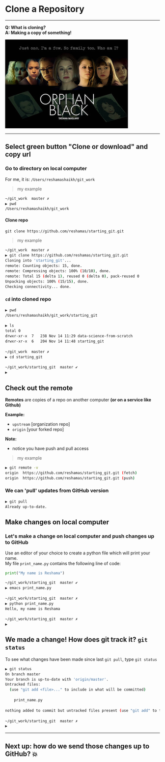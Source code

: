 # Clone a Repository
---
**Q:  What is cloning?**  
**A:  Making a copy of something!**

![orphan black](images/orphan_black.jpg)

---

## Select green button "Clone or download" and copy url

### Go to directory on local computer  
For me, it is: 
`/Users/reshamashaikh/git_work`  

>my example
```bash
~/git_work  master ✗                                                                  ◒  
▶ pwd
/Users/reshamashaikh/git_work
```

#### Clone repo
`git clone https://github.com/reshamas/starting_git.git`  

>my example  
```bash
~/git_work  master ✗                                                                  ◒  
▶ git clone https://github.com/reshamas/starting_git.git
Cloning into 'starting_git'...
remote: Counting objects: 15, done.
remote: Compressing objects: 100% (10/10), done.
remote: Total 15 (delta 1), reused 0 (delta 0), pack-reused 0
Unpacking objects: 100% (15/15), done.
Checking connectivity... done.
```

### `cd` into cloned repo

```bash
▶ pwd
/Users/reshamashaikh/git_work/starting_git

▶ ls
total 0
drwxr-xr-x  7   238 Nov 14 11:29 data-science-from-scratch
drwxr-xr-x  6   204 Nov 14 11:48 starting_git

~/git_work  master ✗                                                                  ◒  
▶ cd starting_git 

~/git_work/starting_git  master ✔                                                    6m  
▶ 
```
## Check out the remote
**Remotes** are copies of a repo on another computer **(or on a service like Github)**  

**Example:**  
* `upstream` [organization repo]
* `origin`   [your forked repo]

**Note:**  
* notice you have push and pull access  

>my example  
```bash
▶ git remote -v
origin	https://github.com/reshamas/starting_git.git (fetch)
origin	https://github.com/reshamas/starting_git.git (push)
```

### We can 'pull' updates from GitHub version
```bash
▶ git pull
Already up-to-date.
```

## Make changes on local computer 

### Let's make a change on local computer and push changes up to GitHub
Use an editor of your choice to create a python file which will print your name.  
My file `print_name.py` contains the following line of code:  
```python
print("My name is Reshama")
```

```bash
~/git_work/starting_git  master ✔                                                   11m  
▶ emacs print_name.py

~/git_work/starting_git  master ✗                                                 11m ◒  
▶ python print_name.py 
Hello, my name is Reshama

~/git_work/starting_git  master ✗                                                 12m ◒  
▶ 
```

## We made a change!  How does git track it? `git status`
To see what changes have been made since last `git pull`, type `git status`  
```bash
▶ git status
On branch master
Your branch is up-to-date with 'origin/master'.
Untracked files:
  (use "git add <file>..." to include in what will be committed)

	print_name.py

nothing added to commit but untracked files present (use "git add" to track)

~/git_work/starting_git  master ✗                                                 14m ◒  
▶ 
```
---

## Next up:  how do we send those changes up to GitHub? :boom:


